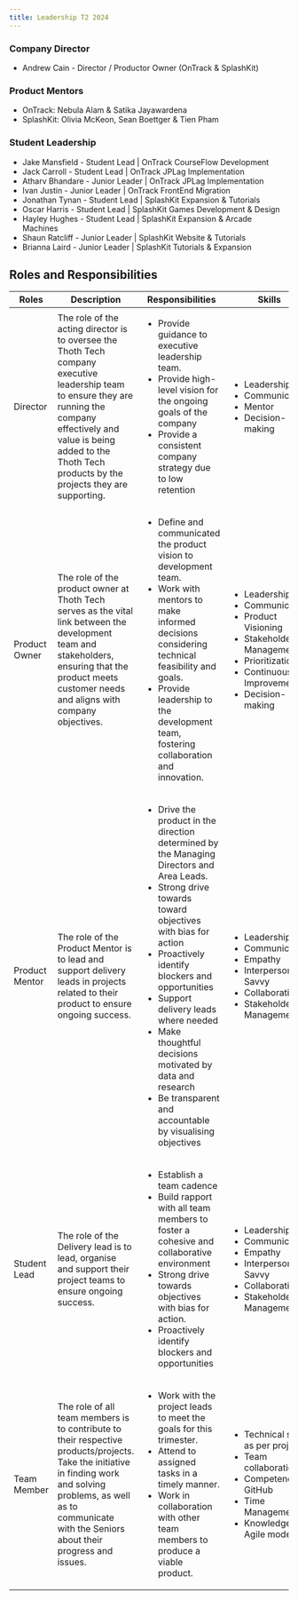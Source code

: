 ```yaml
---
title: Leadership T2 2024
---
```


### Company Director

- Andrew Cain - Director / Productor Owner (OnTrack & SplashKit)

### Product Mentors

- OnTrack: Nebula Alam & Satika Jayawardena
- SplashKit: Olivia McKeon, Sean Boettger & Tien Pham

### Student Leadership

- Jake Mansfield - Student Lead  | OnTrack CourseFlow Development
- Jack Carroll - Student Lead  | OnTrack JPLag Implementation
- Atharv Bhandare - Junior Leader  | OnTrack JPLag Implementation
- Ivan Justin - Junior Leader  | OnTrack FrontEnd Migration
- Jonathan Tynan - Student Lead  | SplashKit Expansion & Tutorials
- Oscar Harris - Student Lead  | SplashKit Games Development & Design
- Hayley Hughes - Student Lead  | SplashKit Expansion & Arcade Machines
- Shaun Ratcliff - Junior Leader  | SplashKit Website & Tutorials
- Brianna Laird - Junior Leader  | SplashKit Tutorials & Expansion

## Roles and Responsibilities

| Roles           | Description                                                                                                                                                                                                                                | Responsibilities                                                                                                                                                                                                                                                                                                                                                                                                               | Skills                                                                                                                                                                                              |
| --------------- | ------------------------------------------------------------------------------------------------------------------------------------------------------------------------------------------------------------------------------------------ | ------------------------------------------------------------------------------------------------------------------------------------------------------------------------------------------------------------------------------------------------------------------------------------------------------------------------------------------------------------------------------------------------------------------------------ | --------------------------------------------------------------------------------------------------------------------------------------------------------------------------------------------------- |
| Director | The role of the acting director is to oversee the Thoth Tech company executive leadership team to ensure they are running the company effectively and value is being added to the Thoth Tech products by the projects they are supporting. | <ul> <li>Provide guidance to executive leadership team. </li> <li> Provide high-level vision for the ongoing goals of the company </li> <li> Provide a consistent company strategy due to low retention </li> </ul>                                                                                                                                                                                                            | <ul> <li>Leadership</li> <li> Communication</li> <li> Mentor</li> <li> Decision-making</li> </ul>                                                                                                   |
| Product Owner   | The role of the product owner at Thoth Tech serves as the vital link between the development team and stakeholders, ensuring that the product meets customer needs and aligns with company objectives.                                     | <ul> <li> Define and communicated the product vision to development team.</li> <li>Work with mentors to make informed decisions considering technical feasibility and goals.</li> <li> Provide leadership to the development team, fostering collaboration and innovation.</li></ul>                                                                                                                                           | <ul> <li>Leadership</li> <li> Communication</li> <li> Product Visioning</li><li>Stakeholder Management </li><li> Prioritization</li><li>Continuous Improvement </li><li>Decision-making </li> </ul> |
| Product Mentor  | The role of the Product Mentor is to lead and support delivery leads in projects related to their product to ensure ongoing success.                                                                                                       | <ul> <li> Drive the product in the direction determined by the Managing Directors and Area Leads.</li> <li>Strong drive towards toward objectives with bias for action</li> <li> Proactively identify blockers and opportunities</li> <li> Support delivery leads where needed </li> <li> Make thoughtful decisions motivated by data and research</li><li> Be transparent and accountable by visualising objectives</li></ul> | <ul> <li>Leadership</li> <li> Communication</li> <li> Empathy</li><li>Interpersonal-Savvy </li><li> Collaborative</li><li>Stakeholder Management </li> </ul>                                        |
| Student Lead    | The role of the Delivery lead is to lead, organise and support their project teams to ensure ongoing success.                                                                                                                              | <ul><li>Establish a team cadence</li><li>Build rapport with all team members to foster a cohesive and collaborative environment </li><li>Strong drive towards objectives with bias for action.</li><li>Proactively identify blockers and opportunities</li></ul>                                                                                                                                                               | <ul> <li>Leadership</li> <li> Communication</li> <li> Empathy</li><li>Interpersonal-Savvy </li><li> Collaborative</li><li>Stakeholder Management </li> </ul>                                        |
| Team Member     | The role of all team members is to contribute to their respective products/projects. Take the initiative in finding work and solving problems, as well as to communicate with the Seniors about their progress and issues.                 | <ul><li>Work with the project leads to meet the goals for this trimester.</li><li>Attend to assigned tasks in a timely manner.</li><li>Work in collaboration with other team members to produce a viable product.</li></ul>                                                                                                                                                                                                    | <ul><li>Technical skills as per project</li><li>Team collaboration</li><li>Competence in GitHub</li><li>Time Management</li><li>Knowledge of Agile model</li></ul>                                  |
